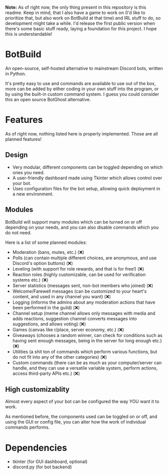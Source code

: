 **Note:** As of right now, the only thing present in this repository is this readme. Keep in mind, that I also have a game to work on (I'd like to prioritize that, but also work on BotBuild at that time) and IRL stuff to do, so development might take a while. I'd release the first public version when there's some basic stuff ready, laying a foundation for this project. I hope this is understandable!

# BotBuild
An open-source, self-hosted alternative to mainstream Discord bots, written in Python.

It's pretty easy to use and commands are available to use out of the box, more can be added by either coding in your own stuff into the program, or by using the built-in custom command system. I guess you could consider this an open source BotGhost alternative.

# Features
As of right now, nothing listed here is properly implemented. Those are all planned features!

## Design
- Very modular, different components can be toggled depending on which ones you need.
- A user-friendly dashboard made using Tkinter which allows control over your bot.
- Uses configuration files for the bot setup, allowing quick deployment in a new environment.

## Modules
BotBuild will support many modules which can be turned on or off depending on your needs, and you can also disable commands which you do not need.

Here is a list of some planned modules:
- Moderation (bans, mutes, etc.) (❌)
- Polls (can contain multiple different choices, are anonymous, and use Discord's option buttons) (❌)
- Leveling (with support for role rewards, and that is for free!) (❌)
- Reaction roles (highly customizable, can be used for verification systems etc.) (❌)
- Server statistics (messages sent, non-bot members who joined) (❌)
- Welcome/Farewell messages (can be customized to your heart's content, and used in any channel you want) (❌)
- Logging (informs the admins about any moderation actions that have been performed in the guild) (❌)
- Channel setup (meme channel allows only messages with media and adds reactions, suggestion channel converts messages into suggestions, and allows voting) (❌)
- Games (canvas like r/place, server economy, etc.) (❌)
- Giveaways (chooses a random winner, can check for conditions such as having sent enough messages, being in the server for long enough etc.) (❌)
- Utilities (a shit ton of commands which perform various functions, but do not fit into any of the other categories) (❌)
- Custom commands (there can be as much as your computer/server can handle, and they can use a versatile variable system, perform actions, access third-party APIs etc.) (❌)

## High customizablity
Almost every aspect of your bot can be configured the way YOU want it to work.

As mentioned before, the components used can be toggled on or off, and using the GUI or config file, you can alter how the work of individual commands performs.

# Dependencies
- tkinter (for GUI dashboard, optional)
- discord.py (for bot backend)
